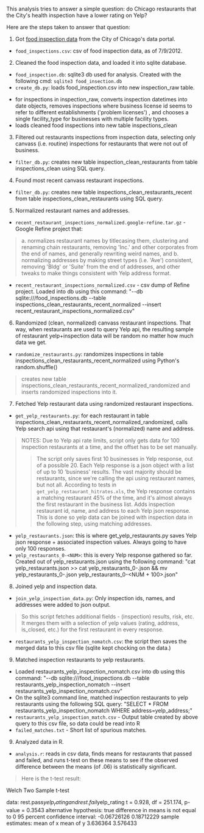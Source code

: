 This analysis tries to answer a simple question: do Chicago restaurants that the City's health inspection 
have a lower rating on Yelp? 

Here are the steps taken to answer that question:

1. Got [food inspection data](https://data.cityofchicago.org/Health-Human-Services/Food-Inspections/4ijn-s7e5)
from the City of Chicago's data portal.

* `food_inspections.csv`: csv of food inspection data, as of 7/9/2012.


2. Cleaned the food inspection data, and loaded it into sqlite database.

* `food_inspection.db`: sqlite3 db used for analysis. Created with the following cmd: 
  `sqlite3 food_insection.db`
* `create_db.py`: loads food_inspection.csv into new inspection_raw table. 
- for inspections in inspection_raw, converts inspection datetimes into date objects, removes inspections where business license id seems to refer to different establishments ('problem licenses') , and chooses a single facility_type for businesses with multiple facility types.  
- loads cleaned food inspections into new table inspections_clean

3. Filtered out restaurants inspections from inspection data, selecting only canvass (i.e. routine) inspections for restaurants that were not out of business.
* `filter_db.py`: creates new table inspection_clean_restaurants from table inspections_clean using SQL query.

4. Found most recent canvass restaurant inspections.
* `filter_db.py`: creates new table inspections_clean_restaurants_recent from table inspections_clean_restaurants using SQL query.

5. Normalized restaurant names and addresses.
* `recent_restaurant_inspections_normalized.google-refine.tar.gz` - Google Refine project that: 
> a. normalizes restaurant names by titlecasing them, clustering and renaming chain restaurants, removing 'Inc.' and other corporates from the end of names, and generally rewriting weird names, and 
> b. normalizing addresses by making street types (i.e. 'Ave') consistent, removing 'Bldg' or 'Suite' from the end of addresses, and other tweaks to make things consistent with Yelp address format.
* `recent_restaurant_inspections_normalized.csv` - csv dump of Refine project. Loaded into db using this command: "--db sqlite:///food_inspections.db --table inspections_clean_restaurants_recent_normalized --insert recent_restaurant_inspections_normalized.csv"

6. Randomized (clean, normalized) canvass restaurant inspections. That way, when restaurants are used to query Yelp api, the resulting sample of restaurant yelp+inspection data will be random no matter how much data we get.
* `randomize_restaurants.py`: randomizes inspections in table inspections_clean_restaurants_recent_normalized using Python's random.shuffle()
> creates new table inspections_clean_restaurants_recent_normalized_randomized and inserts randomized inspections into it.

7. Fetched Yelp restaurant data using randomized restaurant inspections.
* `get_yelp_restaurants.py`: for each restaurant in table inspections_clean_restaurants_recent_normalized_randomized, calls Yelp search api using that restaurant's (normalized) name and address. 
> NOTES: Due to Yelp api rate limits, script only gets data for 100 inspection restaurants at a time, and the offset has to be set manually. 
>> The script only saves first 10 businesses in Yelp response, out of a possible 20.
>> Each Yelp response is a json object with a list of up to 10 'business' results. The vast majority should be restaurants, since we're calling the api using restaurant names, but not all. 
>> According to tests in `get_yelp_restaurant_hitrates.xls`, the Yelp response contains a matching restaurant 45% of the time, and it's almost always the first restaurant in the business list.
> Adds inspection restaurant id, name, and address to each Yelp json response. This is done so yelp data can be joined with inspection data in the following step, using matching addresses.
* `yelp_restaurants.json`: this is where get_yelp_restaurants.py saves Yelp json response + associated inspection values. Always going to have only 100 responses.
* `yelp_restaurants_0-<NUM>`: this is every Yelp response gathered so far. Created out of yelp_restaurants.json using the following command: "cat yelp_restaurants.json >> cat yelp_restaurants_0-<NUM>.json && mv yelp_restaurants_0-<NUM>.json yelp_restaurants_0-<NUM + 100>.json"

8. Joined yelp and inspection data.
* `join_yelp_inspection_data.py`: Only inspection ids, names, and addresses were added to json output. 
> So this script fetches additional fields - (inspection) results, risk, etc. 
> It merges them with a selection of yelp values (rating, address, is_closed, etc.) for the first restaurant in every response. 
* `restaurants_yelp_inspection_nomatch.csv`: the script then saves the merged data to this csv file (sqlite kept chocking on the data.) 

9. Matched inspection restaurants to yelp restaurants.
* Loaded restaurants_yelp_inspection_nomatch.csv into db using this command: "--db sqlite:///food_inspections.db --table restaurants_yelp_inspection_nomatch  --insert restaurants_yelp_inspection_nomatch.csv"
* On the sqlite3 command line, matched inspection restaurants to yelp restaurants using the following SQL query: "SELECT * FROM restaurants_yelp_inspection_nomatch WHERE address=yelp_address;"
* `restaurants_yelp_inspection_match.csv` - Output table created by above query to this csv file, so data could be read into R
* `failed_matches.txt` - Short list of spurious matches.

9. Analyzed data in R.
* `analysis.r`: reads in csv data, finds means for restaurants that passed and failed, and runs t-test on these means to see if the observed difference between the means (of .06) is statistically significant.
> Here is the t-test result:

  Welch Two Sample t-test
  
  data:  rest.pass$yelp_rating and rest.fail$yelp_rating 
  t = 0.928, df = 251.174, p-value = 0.3543
  alternative hypothesis: true difference in means is not equal to 0 
  95 percent confidence interval:
  -0.06726126  0.18712229 
  sample estimates:
  mean of x mean of y 
  3.636364  3.576433
